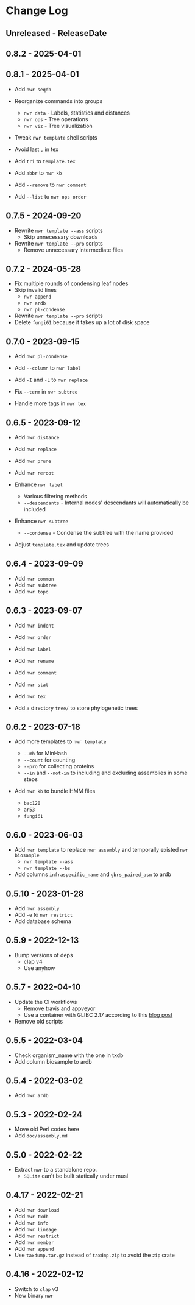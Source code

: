 # Change Log

## Unreleased - ReleaseDate

## 0.8.2 - 2025-04-01

## 0.8.1 - 2025-04-01

* Add `nwr seqdb`
* Reorganize commands into groups
    * `nwr data` - Labels, statistics and distances
    * `nwr ops` - Tree operations
    * `nwr viz` - Tree visualization

* Tweak `nwr template` shell scripts
* Avoid last `,` in tex
* Add `tri` to `template.tex`
* Add `abbr` to `nwr kb`
* Add `--remove` to `nwr comment`
* Add `--list` to `nwr ops order`

## 0.7.5 - 2024-09-20

* Rewrite `nwr template --ass` scripts
    * Skip unnecessary downloads
* Rewrite `nwr template --pro` scripts
    * Remove unnecessary intermediate files

## 0.7.2 - 2024-05-28

* Fix multiple rounds of condensing leaf nodes
* Skip invalid lines
    * `nwr append`
    * `nwr ardb`
    * `nwr pl-condense`
* Rewrite `nwr template --pro` scripts
* Delete `fungi61` because it takes up a lot of disk space

## 0.7.0 - 2023-09-15

* Add `nwr pl-condense`

* Add `--column` to `nwr label`
* Add `-I` and `-L` to `nwr replace`

* Fix `--term` in `nwr subtree`
* Handle more tags in `nwr tex`

## 0.6.5 - 2023-09-12

* Add `nwr distance`
* Add `nwr replace`
* Add `nwr prune`
* Add `nwr reroot`

* Enhance `nwr label`
    * Various filtering methods
    * `--descendants` - Internal nodes' descendants will automatically be included
* Enhance `nwr subtree`
    * `--condense` - Condense the subtree with the name provided

* Adjust `template.tex` and update trees

## 0.6.4 - 2023-09-09

* Add `nwr common`
* Add `nwr subtree`
* Add `nwr topo`

## 0.6.3 - 2023-09-07

* Add `nwr indent`
* Add `nwr order`
* Add `nwr label`
* Add `nwr rename`
* Add `nwr comment`
* Add `nwr stat`
* Add `nwr tex`

* Add a directory `tree/` to store phylogenetic trees

## 0.6.2 - 2023-07-18

* Add more templates to `nwr template`
    * `--mh` for MinHash
    * `--count` for counting
    * `--pro` for collecting proteins
    * `--in` and `--not-in` to including and excluding assemblies in some steps

* Add `nwr kb` to bundle HMM files
    * `bac120`
    * `ar53`
    * `fungi61`

## 0.6.0 - 2023-06-03

* Add `nwr template` to replace `nwr assembly` and temporally existed `nwr biosample`
    * `nwr template --ass`
    * `nwr template --bs`
* Add columns `infraspecific_name` and `gbrs_paired_asm` to ardb

## 0.5.10 - 2023-01-28

* Add `nwr assembly`
* Add `-e` to `nwr restrict`
* Add database schema

## 0.5.9 - 2022-12-13

* Bump versions of deps
    * clap v4
    * Use anyhow

## 0.5.7 - 2022-04-10

* Update the CI workflows
    * Remove travis and appveyor
    * Use a container with GLIBC 2.17 according to
      this [blog post](https://kobzol.github.io/rust/ci/2021/05/07/building-rust-binaries-in-ci-that-work-with-older-glibc.html)
* Remove old scripts

## 0.5.5 - 2022-03-04

* Check organism_name with the one in txdb
* Add column biosample to ardb

## 0.5.4 - 2022-03-02

* Add `nwr ardb`

## 0.5.3 - 2022-02-24

* Move old Perl codes here
* Add `doc/assembly.md`

## 0.5.0 - 2022-02-22

* Extract `nwr` to a standalone repo.
    * `SQLite` can't be built statically under musl

## 0.4.17 - 2022-02-21

* Add `nwr download`
* Add `nwr txdb`
* Add `nwr info`
* Add `nwr lineage`
* Add `nwr restrict`
* Add `nwr member`
* Add `nwr append`
* Use `taxdump.tar.gz` instead of `taxdmp.zip` to avoid the `zip` crate

## 0.4.16 - 2022-02-12

* Switch to `clap` v3
* New binary `nwr`
